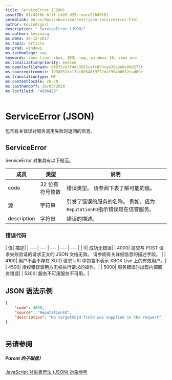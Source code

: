 ```yaml
---
title: ServiceError (JSON)
assetID: 81c43f6e-bfff-c4b5-d25c-eace22649f01
permalink: en-us/docs/xboxlive/rest/json-serviceerror.html
author: KevinAsgari
description: " ServiceError (JSON)"
ms.author: kevinasg
ms.date: 20-12-2017
ms.topic: article
ms.prod: windows
ms.technology: uwp
keywords: xbox live, xbox, 游戏, uwp, windows 10, xbox one
ms.localizationpriority: medium
ms.openlocfilehash: 9f9f5cb3f4dc0565cafc073cea35e3e6e00d273f
ms.sourcegitcommit: 1938851dc132c60348f9722daf994b86f2ead09e
ms.translationtype: MT
ms.contentlocale: zh-CN
ms.lasthandoff: 10/03/2018
ms.locfileid: "4266423"
---
```

# <a name="serviceerror-json"></a>ServiceError (JSON)
包含有关错误对服务调用失败时返回的信息。 
<a id="ID4EN"></a>

 
## <a name="serviceerror"></a>ServiceError
 
ServiceError 对象具有以下规范。
 
| 成员| 类型| 说明| 
| --- | --- | --- | 
| code| 32 位有符号整数 | 错误类型。 请参阅下表了解可能的值。 | 
| 源| 字符串 | 引发了错误的服务的名称。 例如，值为<code>ReputationFD</code>指示错误是在信誉服务。 | 
| description| 字符串| 错误的描述。 | 
 
<a id="ID4EBC"></a>

 
### <a name="error-codes"></a>错误代码
 
| 值| 描述| 
| --- | --- | --- | --- | --- | 
| 0| 成功无错误| 
| 4000| 提交与 POST 请求失败验证的请求正文的 JSON 文档无效。 请参阅有关详细信息的描述字段。 | 
| 4100| 用户不会不存在 XUID 请求 URI 中包含不表示 XBOX Live 上的有效用户。| 
| 4500| 授权错误调用方无权执行请求的操作。| 
| 5000| 服务错误时出现内部服务错误| 
| 5300| 服务不可用服务不可用。| 
   
<a id="ID4EQE"></a>

 
## <a name="sample-json-syntax"></a>JSON 语法示例
 

```json
{
    "code": 4000,
    "source": "ReputationFD",
    "description": "No targetXuid field was supplied in the request"
}
    
```

  
<a id="ID4EZE"></a>

 
## <a name="see-also"></a>另请参阅
 
<a id="ID4E2E"></a>

 
##### <a name="parent"></a>Parent 的子磁盘） 

[JavaScript 对象表示法 (JSON) 对象参考](atoc-xboxlivews-reference-json.md)

   